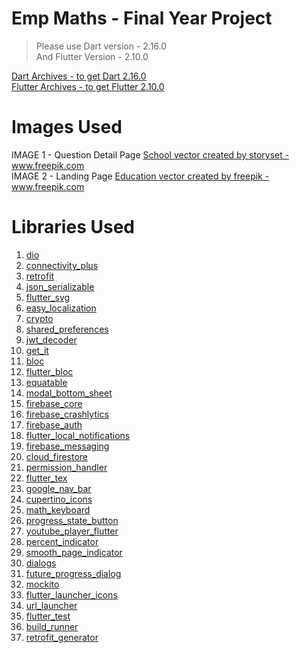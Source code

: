 # Emp Maths - Final Year Project

> Please use Dart version - 2.16.0 <br>
> And Flutter Version - 2.10.0

<a href="https://dart.dev/get-dart/archive">Dart Archives - to get Dart 2.16.0</a> <br>
<a href="https://docs.flutter.dev/development/tools/sdk/releases">Flutter Archives - to get Flutter 2.10.0</a>


# Images Used
IMAGE 1 - Question Detail Page
<a href="https://www.freepik.com/vectors/school">School vector created by storyset - www.freepik.com</a>
<br>
IMAGE 2 - Landing Page
<a href="https://www.freepik.com/vectors/education">Education vector created by freepik - www.freepik.com</a>

# Libraries Used
1. <a href="https://pub.dev/packages/dio">dio</a>
2. <a href="https://pub.dev/packages/connectivity_plus">connectivity_plus</a>
3. <a href="https://pub.dev/packages/retrofit">retrofit</a>
4. <a href="https://pub.dev/packages/json_serializable">json_serializable</a>
5. <a href="https://pub.dev/packages/flutter_svg">flutter_svg</a>
6. <a href="https://pub.dev/packages/easy_localization">easy_localization</a>
7. <a href="https://pub.dev/packages/crypto">crypto</a>
8. <a href="https://pub.dev/packages/shared_preferences">shared_preferences</a>
9. <a href="https://pub.dev/packages/jwt_decoder">jwt_decoder</a>
10. <a href="https://pub.dev/packages/get_it">get_it</a>
11. <a href="https://pub.dev/packages/bloc">bloc</a>
12. <a href="https://pub.dev/packages/flutter_bloc">flutter_bloc</a>
13. <a href="https://pub.dev/packages/equatable">equatable</a>
14. <a href="https://pub.dev/packages/modal_bottom_sheet">modal_bottom_sheet</a>
15. <a href="https://pub.dev/packages/firebase_core">firebase_core</a>
16. <a href="https://pub.dev/packages/firebase_crashlytics">firebase_crashlytics</a>
17. <a href="https://pub.dev/packages/firebase_auth">firebase_auth</a>
18. <a href="https://pub.dev/packages/flutter_local_notifications">flutter_local_notifications</a>
19. <a href="https://pub.dev/packages/firebase_messaging">firebase_messaging</a>
20. <a href="https://pub.dev/packages/cloud_firestore">cloud_firestore</a>
21. <a href="https://pub.dev/packages/permission_handler">permission_handler</a>
22. <a href="https://pub.dev/packages/flutter_tex">flutter_tex</a>
23. <a href="https://pub.dev/packages/google_nav_bar">google_nav_bar</a>
24. <a href="https://pub.dev/packages/cupertino_icons">cupertino_icons</a>
25. <a href="https://pub.dev/packages/math_keyboard">math_keyboard</a>
26. <a href="https://pub.dev/packages/progress_state_button">progress_state_button</a>
27. <a href="https://pub.dev/packages/youtube_player_flutter">youtube_player_flutter</a>
28. <a href="https://pub.dev/packages/percent_indicator">percent_indicator</a>
29. <a href="https://pub.dev/packages/smooth_page_indicator">smooth_page_indicator</a>
30. <a href="https://pub.dev/packages/dialogs">dialogs	</a>
31. <a href="https://pub.dev/packages/future_progress_dialog">future_progress_dialog</a>
32. <a href="https://pub.dev/packages/mockito">mockito</a>
33. <a href="https://pub.dev/packages/flutter_launcher_icons">flutter_launcher_icons</a>
34. <a href="https://pub.dev/packages/url_launcher">url_launcher</a>
35. <a href="https://api.flutter.dev/flutter/flutter_test/flutter_test-library.html">flutter_test</a>
36. <a href="https://pub.dev/packages/build_runner">build_runner</a>
37. <a href="https://pub.dev/packages/retrofit_generator">retrofit_generator</a>
